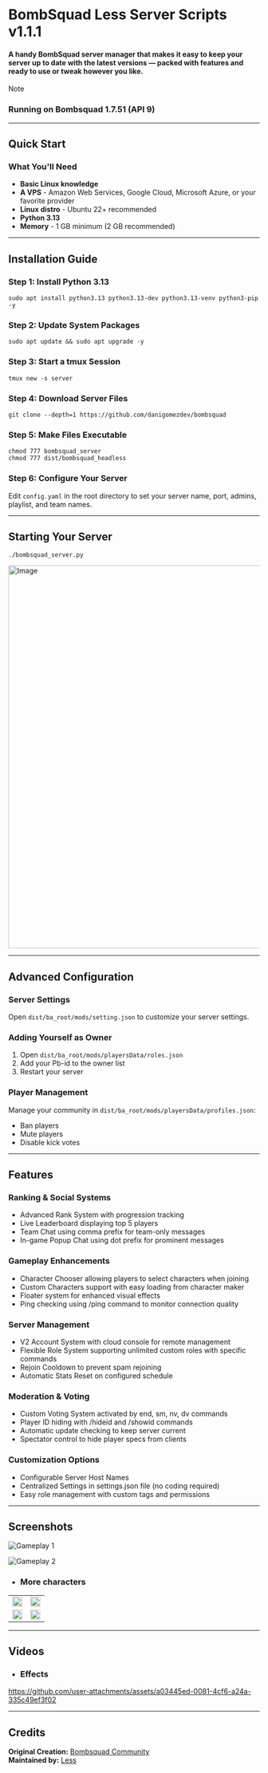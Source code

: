 # BombSquad Less Server Scripts v1.1.1
#### A handy BombSquad server manager that makes it easy to keep your server up to date with the latest versions — packed with features and ready to use or tweak however you like.

> [!NOTE]
>  ### Running on **Bombsquad 1.7.51 (API 9)**

---

## Quick Start

### What You'll Need

- **Basic Linux knowledge**
- **A VPS** - Amazon Web Services, Google Cloud, Microsoft Azure, or your favorite provider
- **Linux distro** - Ubuntu 22+ recommended
- **Python 3.13**
- **Memory** - 1 GB minimum (2 GB recommended)

---

## Installation Guide

### Step 1: Install Python 3.13
```
sudo apt install python3.13 python3.13-dev python3.13-venv python3-pip -y
```

### Step 2: Update System Packages
```
sudo apt update && sudo apt upgrade -y
```

### Step 3: Start a tmux Session
```
tmux new -s server
```

### Step 4: Download Server Files
```
git clone --depth=1 https://github.com/danigomezdev/bombsquad
```

### Step 5: Make Files Executable
```
chmod 777 bombsquad_server
chmod 777 dist/bombsquad_headless
```

### Step 6: Configure Your Server
Edit `config.yaml` in the root directory to set your server name, port, admins, playlist, and team names.

---

## Starting Your Server

```
./bombsquad_server.py
```

<img width="1366" height="768" alt="Image" src="https://github.com/user-attachments/assets/9cd5cb30-93c9-4f80-8477-f4b2d389b2d4" />

---

## Advanced Configuration

### Server Settings
Open `dist/ba_root/mods/setting.json` to customize your server settings.

<!--
**Useful Resources:**
- [How to edit settings.json](https://github.com/imayushsaini/Bombsquad-Ballistica-Modded-Server/wiki/Server-Settings)
- [Available chat commands](https://github.com/imayushsaini/Bombsquad-Ballistica-Modded-Server/wiki/Chat-commands)
-->

### Adding Yourself as Owner
1. Open `dist/ba_root/mods/playersData/roles.json`
2. Add your Pb-id to the owner list
3. Restart your server

### Player Management
Manage your community in `dist/ba_root/mods/playersData/profiles.json`:
- Ban players
- Mute players
- Disable kick votes

---

## Features

### Ranking & Social Systems
- Advanced Rank System with progression tracking
- Live Leaderboard displaying top 5 players
- Team Chat using comma prefix for team-only messages
- In-game Popup Chat using dot prefix for prominent messages

### Gameplay Enhancements
- Character Chooser allowing players to select characters when joining
- Custom Characters support with easy loading from character maker
- Floater system for enhanced visual effects
- Ping checking using /ping command to monitor connection quality

### Server Management
- V2 Account System with cloud console for remote management
- Flexible Role System supporting unlimited custom roles with specific commands
- Rejoin Cooldown to prevent spam rejoining
- Automatic Stats Reset on configured schedule

### Moderation & Voting
- Custom Voting System activated by end, sm, nv, dv commands
- Player ID hiding with /hideid and /showid commands
- Automatic update checking to keep server current
- Spectator control to hide player specs from clients

### Customization Options
- Configurable Server Host Names
- Centralized Settings in settings.json file (no coding required)
- Easy role management with custom tags and permissions

---

## Screenshots

![Gameplay 1](https://github.com/user-attachments/assets/4c8024c0-4562-41b6-83a5-f493a960245f)

![Gameplay 2](https://github.com/user-attachments/assets/5b95068c-1286-4aa7-914e-a8eb760ebf24)

- ### More characters

<div align="center">

| | |
|:---:|:---:|
| <img src="https://github.com/user-attachments/assets/0b34cf2f-27d1-4998-b04e-196abea0c703" width="100%"> | <img src="https://github.com/user-attachments/assets/7728892e-f71a-40f8-9ce4-cefb3008c1d2" width="100%"> |
| <img src="https://github.com/user-attachments/assets/3556ac0a-8885-4945-bc87-3ea699ca4f58" width="100%"> | <img src="https://github.com/user-attachments/assets/a03d32c7-953d-47a8-864c-3e299e551716" width="100%"> |

</div>

---

## Videos


- ###  Effects

https://github.com/user-attachments/assets/a03445ed-0081-4cf6-a24a-335c49ef3f02

---

## Credits

**Original Creation:** [Bombsquad Community](https://github.com/bombsquad-community/)  
**Maintained by:** [Less](https://github.com/danigomezdev)
